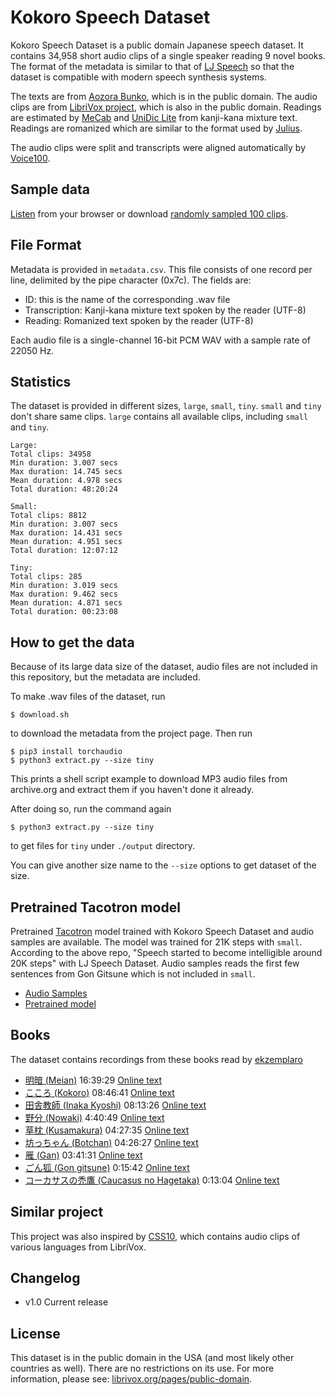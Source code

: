 # Kokoro Speech Dataset

Kokoro Speech Dataset is a public domain Japanese speech dataset.
It contains 34,958 short audio clips of a single speaker reading 9 novel books.
The format of the metadata is similar to that of
[LJ Speech](https://keithito.com/LJ-Speech-Dataset/) so that the dataset is compatible
with modern speech synthesis systems.

The texts are from
[Aozora Bunko](https://www.aozora.gr.jp/),
which is in the public domain. The audio clips
are from
[LibriVox project](https://librivox.org/),
which is also in the public domain.
Readings are estimated by 
[MeCab](https://taku910.github.io/mecab/)
and
[UniDic Lite](https://pypi.org/project/unidic-lite/)
from kanji-kana mixture text.
Readings are romanized
which are similar to the format used by
[Julius](https://github.com/julius-speech/julius).

The audio clips were split and transcripts were aligned automatically by
[Voice100](https://github.com/kaiidams/voice100).

## Sample data

[Listen](https://kaiidams.github.io/Kokoro-Speech-Dataset/samples.html)
from your browser or download
[randomly sampled 100 clips](https://github.com/kaiidams/Kokoro-Speech-Dataset/releases/download/1.0/kokoro-speech-v1_0-sample.zip).

## File Format

Metadata is provided in `metadata.csv`. This file consists of one record per line,
delimited by the pipe character (0x7c). The fields are:

- ID: this is the name of the corresponding .wav file
- Transcription: Kanji-kana mixture text spoken by the reader (UTF-8)
- Reading: Romanized text spoken by the reader (UTF-8)

Each audio file is a single-channel 16-bit PCM WAV with a sample rate of 22050 Hz.

## Statistics

The dataset is provided in different sizes, `large`, `small`, `tiny`. `small` and `tiny`
don't share same clips. `large` contains all available clips, including `small` and `tiny`.

```
Large:
Total clips: 34958
Min duration: 3.007 secs
Max duration: 14.745 secs
Mean duration: 4.978 secs
Total duration: 48:20:24

Small:
Total clips: 8812
Min duration: 3.007 secs
Max duration: 14.431 secs
Mean duration: 4.951 secs
Total duration: 12:07:12

Tiny:
Total clips: 285
Min duration: 3.019 secs
Max duration: 9.462 secs
Mean duration: 4.871 secs
Total duration: 00:23:08
```

## How to get the data

Because of its large data size of the dataset, audio files are not
included in this repository, but the metadata are included.

To make .wav files of the dataset, run 

```
$ download.sh
```

to download the metadata from the project page. Then run

```
$ pip3 install torchaudio
$ python3 extract.py --size tiny
```

This prints a shell script example to download MP3 audio files
from archive.org and extract them if you haven't done it already.

After doing so, run the command again

```
$ python3 extract.py --size tiny
```

to get files for `tiny` under `./output` directory.

You can give another size name to the `--size` options to get
dataset of the size.

## Pretrained Tacotron model

Pretrained [Tacotron](https://github.com/keithito/tacotron)
model trained with Kokoro Speech Dataset
and audio samples are available.
The model was trained for 21K steps with `small`.
According to the above repo,
"Speech started to become intelligible around 20K steps" with
LJ Speech Dataset.
Audio samples reads the first few sentences from Gon Gitsune
which is not included in `small`.

- [Audio Samples](https://kaiidams.github.io/Kokoro-Speech-Dataset/samples.html)
- [Pretrained model](https://github.com/kaiidams/Kokoro-Speech-Dataset/releases/download/1.0/tacotron-kokoro-20210324.zip)

## Books

The dataset contains recordings from these books read by
[ekzemplaro](https://librivox.org/reader/7044)

- [明暗 (Meian)](https://librivox.org/meian-by-soseki-natsume/) 16:39:29 
    [Online text](http://www.aozora.gr.jp/cards/000148/files/782_14969.html)
- [こころ (Kokoro)](https://librivox.org/kokoro-by-soseki-natsume/) 08:46:41
    [Online text](http://www.aozora.gr.jp/cards/000148/files/773_14560.html)
- [田舎教師 (Inaka Kyoshi)](https://librivox.org/inakakyoshi-by-katai-tayama/) 08:13:26
    [Online text](http://www.aozora.gr.jp/cards/000214/files/1668_26031.html)
- [野分 (Nowaki)](https://librivox.org/nowaki-by-soseki-natsume/) 4:40:49
    [Online text](http://www.aozora.gr.jp/cards/000148/files/791_14959.html)
- [草枕 (Kusamakura)](https://librivox.org/kusamakura-by-soseki-natsume/) 04:27:35
    [Online text](http://www.aozora.gr.jp/cards/000148/files/776_14941.html)
- [坊っちゃん (Botchan)](https://librivox.org/botchan-by-soseki-natsume-2/) 04:26:27
    [Online text](http://www.aozora.gr.jp/cards/000148/files/752_14964.html)
- [雁 (Gan)](https://librivox.org/gan-by-ogai-mori/) 03:41:31
    [Online text](http://www.aozora.gr.jp/cards/000129/files/45224_19919.html)
- [ごん狐 (Gon gitsune)](https://librivox.org/gongitsune-by-nankichi-niimi/) 0:15:42
    [Online text](http://www.aozora.gr.jp/cards/000121/files/628_14895.html)
- [コーカサスの禿鷹 (Caucasus no Hagetaka)](https://librivox.org/caucasus-no-hagetaka-by-yoshio-toyoshima/) 0:13:04
    [Online text](http://www.aozora.gr.jp/cards/000906/files/42633_22951.html)

## Similar project

This project was also inspired by [CSS10](https://github.com/Kyubyong/css10), which
contains audio clips of various languages from LibriVox.

## Changelog

- v1.0 Current release

## License

This dataset is in the public domain in the USA (and most likely other countries as well).
There are no restrictions on its use. For more information, please see: 
[librivox.org/pages/public-domain](https://librivox.org/pages/public-domain).